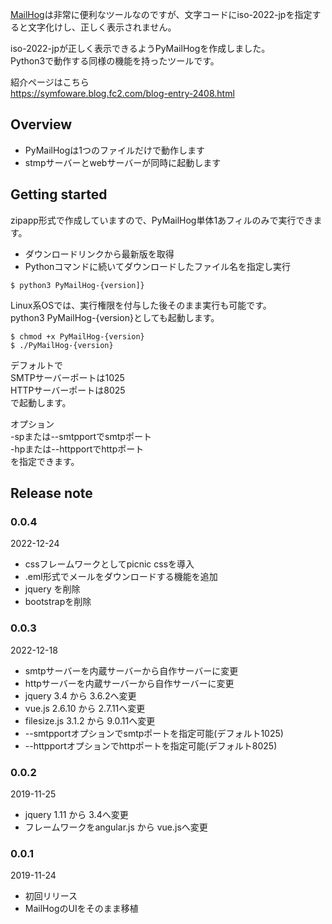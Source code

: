 [MailHog](https://github.com/mailhog/MailHog)は非常に便利なツールなのですが、文字コードにiso-2022-jpを指定すると文字化けし、正しく表示されません。

iso-2022-jpが正しく表示できるようPyMailHogを作成しました。  
Python3で動作する同様の機能を持ったツールです。

紹介ページはこちら  
https://symfoware.blog.fc2.com/blog-entry-2408.html

## Overview

* PyMailHogは1つのファイルだけで動作します
* stmpサーバーとwebサーバーが同時に起動します


## Getting started

zipapp形式で作成していますので、PyMailHog単体1あフィルのみで実行できます。

* ダウンロードリンクから最新版を取得
* Pythonコマンドに続いてダウンロードしたファイル名を指定し実行

```
$ python3 PyMailHog-{version]}
```

Linux系OSでは、実行権限を付与した後そのまま実行も可能です。  
python3 PyMailHog-{version}としても起動します。  

```
$ chmod +x PyMailHog-{version}
$ ./PyMailHog-{version}
```

デフォルトで  
SMTPサーバーポートは1025  
HTTPサーバーポートは8025  
で起動します。

オプション  
-spまたは--smtpportでsmtpポート  
-hpまたは--httpportでhttpポート  
を指定できます。

## Release note

### 0.0.4
2022-12-24
* cssフレームワークとしてpicnic cssを導入
* .eml形式でメールをダウンロードする機能を追加
* jquery を削除
* bootstrapを削除

### 0.0.3
2022-12-18
* smtpサーバーを内蔵サーバーから自作サーバーに変更
* httpサーバーを内蔵サーバーから自作サーバーに変更
* jquery 3.4 から 3.6.2へ変更
* vue.js 2.6.10 から 2.7.11へ変更
* filesize.js 3.1.2 から 9.0.11へ変更
* --smtpportオプションでsmtpポートを指定可能(デフォルト1025)
* --httpportオプションでhttpポートを指定可能(デフォルト8025)

### 0.0.2
2019-11-25
* jquery 1.11 から 3.4へ変更
* フレームワークをangular.js から vue.jsへ変更

### 0.0.1
2019-11-24  
* 初回リリース
* MailHogのUIをそのまま移植


